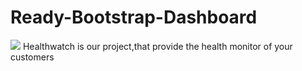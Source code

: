 # Ready-Bootstrap-Dashboard
![](https://i.imgur.com/8hYeuW3.png)
Healthwatch  is our project,that provide the health monitor of your customers
